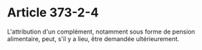 # Article 373-2-4

<p>L'attribution d'un complément, notamment sous forme de pension alimentaire, peut, s'il y a lieu, être demandée ultérieurement.</p>